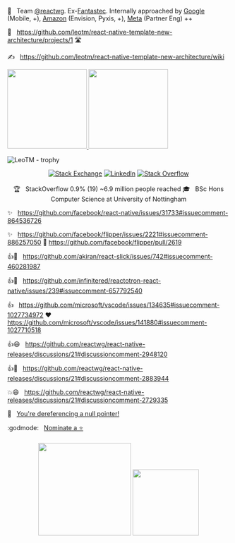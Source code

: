 💼 &nbsp; Team [@reactwg](https://github.com/reactwg/react-native-new-architecture). Ex-[Fantastec](https://www.linkedin.com/company/fantastecsport). Internally approached by [Google](https://github.com/google) (Mobile, +), [Amazon](https://github.com/amzn) (Envision, Pyxis, +), [Meta](https://github.com/facebook) (Partner Eng) ++

🌱 &nbsp; https://github.com/leotm/react-native-template-new-architecture/projects/1 🛣️

✍️ &nbsp; https://github.com/leotm/react-native-template-new-architecture/wiki

<a href="#">
  <img height="180em" src="https://github-readme-stats.vercel.app/api?username=LeoTM&theme=dark&show_icons=true" />
  <img height="180em" src="https://github-readme-stats.vercel.app/api/top-langs/?username=LeoTM&theme=dark&layout=compact" />
</a>

![LeoTM - trophy](https://github-profile-trophy.vercel.app/?username=LeoTM&theme=onedark)

<!-- https://ileriayo.github.io/markdown-badges -->
<!-- Email? -->

<p align="center">
  <a href="https://stackexchange.com/users/1639128/leo"><img alt="Stack Exchange" src="https://img.shields.io/badge/StackExchange-%23ffffff.svg?style=for-the-badge&logo=StackExchange&logoColor=white"></a>
  <a href="https://www.linkedin.com/in/LeoTM/"><img alt="LinkedIn" src="https://img.shields.io/badge/LinkedIn-Leo%20T%20M-blue?style=flat-square&logo=linkedin"></a>
    <a href="https://stackoverflow.com/users/1998086/leo"><img alt="Stack Overflow" src="https://img.shields.io/badge/-Stackoverflow-FE7A16?style=for-the-badge&logo=stack-overflow&logoColor=white"></a>
  <br><br>
  🏆 &nbsp; StackOverflow 0.9% (19) ~6.9 million people reached
  🎓 &nbsp; BSc Hons Computer Science at University of Nottingham
</p>

✨ &nbsp; https://github.com/facebook/react-native/issues/31733#issuecomment-864536726

✨ &nbsp; https://github.com/facebook/flipper/issues/2221#issuecomment-886257050
🥁 https://github.com/facebook/flipper/pull/2619

👍🎉 &nbsp; https://github.com/akiran/react-slick/issues/742#issuecomment-460281987

👍🚀 &nbsp; https://github.com/infinitered/reactotron-react-native/issues/239#issuecomment-657792540

👍 &nbsp; https://github.com/microsoft/vscode/issues/134635#issuecomment-1027734972
❤️ https://github.com/microsoft/vscode/issues/141880#issuecomment-1027710518

👍😄 &nbsp; https://github.com/reactwg/react-native-releases/discussions/21#discussioncomment-2948120

👍🎉 &nbsp; https://github.com/reactwg/react-native-releases/discussions/21#discussioncomment-2883944

💥😄 &nbsp; https://github.com/reactwg/react-native-releases/discussions/21#discussioncomment-2729335

🚫 &nbsp; [You're dereferencing a null pointer!](https://youtu.be/bLHL75H_VEM)

:godmode: &nbsp; [Nominate a ⭐](https://stars.github.com/nominate/)

<h4 align='center'>  
    <a href="https://www.buymeacoffee.com/leotm"><img width="210" src="https://img.buymeacoffee.com/button-api/?text=Buy me a Tea&emoji=&slug=medredha&button_colour=FFDD00&font_colour=000000&font_family=Inter&outline_colour=000000&coffee_colour=9d5c01"></a>
  <a href='https://www.paypal.com/donate/?hosted_button_id=YEVLRNDAS7FXU'>
    <img width="150" src="https://img.shields.io/badge/PayPal-00457C?style=for-the-badge&logo=paypal&logoColor=white" />
  </a>
</h4>

